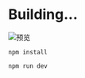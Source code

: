 # Building...

![预览]("https://upyun.tactfulbean.top/2023/07/64c70e6b0d5f1.jpg")

`npm install`

`npm run dev`
